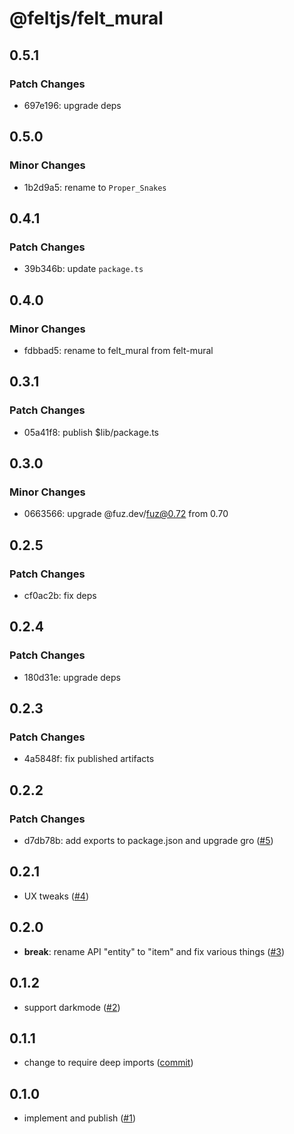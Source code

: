 # @feltjs/felt_mural

## 0.5.1

### Patch Changes

- 697e196: upgrade deps

## 0.5.0

### Minor Changes

- 1b2d9a5: rename to `Proper_Snakes`

## 0.4.1

### Patch Changes

- 39b346b: update `package.ts`

## 0.4.0

### Minor Changes

- fdbbad5: rename to felt_mural from felt-mural

## 0.3.1

### Patch Changes

- 05a41f8: publish $lib/package.ts

## 0.3.0

### Minor Changes

- 0663566: upgrade @fuz.dev/fuz@0.72 from 0.70

## 0.2.5

### Patch Changes

- cf0ac2b: fix deps

## 0.2.4

### Patch Changes

- 180d31e: upgrade deps

## 0.2.3

### Patch Changes

- 4a5848f: fix published artifacts

## 0.2.2

### Patch Changes

- d7db78b: add exports to package.json and upgrade gro
  ([#5](https://github.com/feltjs/felt_mural/pull/5))

## 0.2.1

- UX tweaks
  ([#4](https://github.com/feltjs/felt_mural/pull/4))

## 0.2.0

- **break**: rename API "entity" to "item" and fix various things
  ([#3](https://github.com/feltjs/felt_mural/pull/3))

## 0.1.2

- support darkmode
  ([#2](https://github.com/feltjs/felt_mural/pull/2))

## 0.1.1

- change to require deep imports
  ([commit](https://github.com/feltjs/felt_mural/commit/f81ecf10bcea062359b6f9905a1e90075e580934))

## 0.1.0

- implement and publish
  ([#1](https://github.com/feltjs/felt_mural/pull/1))
